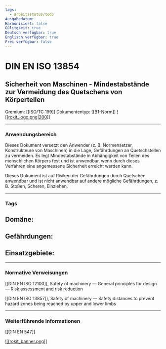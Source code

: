 ```yaml
---
tags:
  - arbeitsstatus/todo
Ausgabedatum: 
Harmonisiert: false
Gülitgkeit: true
Deutsch verfügbar: true
Englisch verfügbar: true
Frei verfügbar: false
---
```


# DIN EN ISO 13854
## Sicherheit von Maschinen - Mindestabstände zur Vermeidung des Quetschens von Körperteilen

Gremium: [[ISO/TC 199]]
Dokumententyp: [[B1-Norm]]
[![[rokit_logo.png|200]]](https://public-robots.de/)

***
### Anwendungsbereich

Dieses Dokument versetzt den Anwender (z. B. Normensetzer, Konstrukteure von Maschinen) in die Lage, Gefährdungen an Quetschstellen zu vermeiden. Es legt Mindestabstände in Abhängigkeit von Teilen des menschlichen Körpers fest und ist anwendbar, wenn durch dieses Verfahren eine angemessene Sicherheit erreicht werden kann.

Dieses Dokument ist auf Risiken der Gefährdungen durch Quetschen anwendbar und ist nicht anwendbar auf andere mögliche Gefährdungen, z. B. Stoßen, Scheren, Einziehen.
***
### Tags

Domäne:
- 

Gefährdungen:
- 

Einsatzgebiete:
- 

***
### Normative Verweisungen

[[DIN EN ISO 12100]], Safety of machinery — General principles for design — Risk assessment and risk reduction

[[DIN EN ISO 13857]], Safety of machinery — Safety distances to prevent hazard zones being reached by upper and lower limbs


***
### Weiterführende Informationen

[[DIN EN 547]]

[![[rokit_banner.png]]](https://public-robots.de/)
